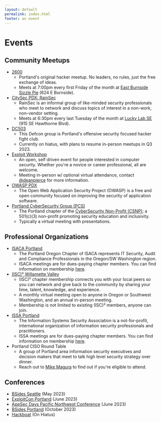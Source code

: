 ```yaml
---
layout: default
permalink: index.html
footer: an event
---
```


# Events

## Community Meetups
* [2600](https://pdx2600.org/)
  + Portland's original hacker meetup. No leaders, no rules, just the free exchange of ideas.
  + Meets at 7:00pm every first Friday of the month at [East Burnside Sizzle Pie](https://www.sizzlepie.com/store-page-east-burnside) (624 E Burnside). 
* [CitySec PDX: RainSec](https://www.meetup.com/RainSec/)
  + RainSec is an informal group of like-minded security professionals who meet to network and discuss topics of interest in a non-work, non-vendor setting.
  + Meets at 6:30pm every last Tuesday of the month at [Lucky Lab SE](https://luckylab.com/hawthorne-brew-pub/) (915 SE Hawthorne Blvd).
* [DC503](http://503.ninja/)
  + This Defcon group is Portland's offensive security focused hacker fight club.
  + Currently on hiatus, with plans to resume in-person meetups in Q3 2023.
* [Exploit Workshop](http://calagator.org/events/search?utf8=%E2%9C%93&query=exploit+workshop)
  + An open, self driven event for people interested in computer security. Whether you're a novice or career professional, all are welcome.
  + Meeting in-person w/ optional virtual attendance, contact [@deanpierce](https://twitter.com/deanpierce) for more information.
* [OWASP PDX](https://www.meetup.com/OWASP-Portland-Chapter/)
  + The Open Web Application Security Project (OWASP) is a free and open community focused on improving the security of application software. 
* [Portland CyberSecurity Group (PCS)](https://www.meetup.com/CSNP-Portland-CyberSecurity/) 
  + The Portland chapter of the [CyberSecurity Non-Profit (CSNP)](https://www.cybersecuritynp.org/); a 501(c)(3) non-profit promoting security education and inclusivity.
  + Typically a virtual meeting with presentations.

## Professional Organizations
* [ISACA Portland](https://engage.isaca.org/portlandoregonchapter/aboutchapter/about)
  + The Portland Oregon Chapter of ISACA represents IT Security, Audit and Compliance Professionals in the Oregon/SW Washington region.
  + ISACA meetings are for dues-paying chapter members. You can find information on membership [here](https://engage.isaca.org/portlandoregonchapter/aboutchapter/membership).
* [(ISC)² Willamette Valley]([https://engage.isaca.org/portlandoregonchapter/aboutchapter/about](https://caladins.wixsite.com/isc2chapteroregon))
  + (ISC)² chapter membership connects you with your local peers so you can network and give back to the community by sharing your time, talent, knowledge, and experience.
  + A monthly virtual meeting open to anyone in Oregon or Southwest Washington, and an annual in-person meeting.
  + Membership is not limited to existing (ISC)² members, anyone can join.
* [ISSA Portland](http://portland.issa.org/)
  + The Information Systems Security Association is a not-for-profit, international organization of information security professionals and practitioners.
  + ISSA meetings are for dues-paying chapter members. You can find information on membership [here](https://www.members.issa.org/page/join-now).
* Portland CISO Round Table
  + A group of Portland area information security executives and decision makers that meet to talk high level security strategy over dinner.
  + Reach out to [Mike Magura](https://www.linkedin.com/in/mike-magura-0122412/) to find out if you're eligible to attend.

## Conferences
* [BSides Seattle](https://www.bsidesseattle.com/) (May 2023) 
* [ExploitCon Portland](https://exploitcon.com/#/5a144a20656e4c29954a1aac97f081f9) (June 2023)
* [AppSec Days Pacific Northwest Conference](https://www.appsecpnw.org/) (June 2023)
* [BSides Portland](https://bsidespdx.org/) (October 2023)
* [Hackboat](https://hackboat.org) (On Hiatus)

